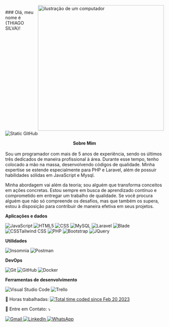 <img src="https://raw.githubusercontent.com/MicaelliMedeiros/micaellimedeiros/master/image/computer-illustration.png" alt="ilustração de um computador" min-width="400px" max-width="400px" width="400px" align="right">

<p align="left"> 
   ### Olá, meu nome é {THIAGO SILVA}! 
   
   <br>
   <br>

<img src="https://img.shields.io/static/v1?label=Overview&message=Thiago Silva&color=f8efd4&style=for-the-badge&logo=GitHub" alt="Static GitHub">
</p>
<p align="justify">
  <center><strong>Sobre Mim</strong></center> <br>
  Sou um programador com mais de 5 anos de experiência, sendo os últimos três dedicados de maneira profissional à área. Durante esse tempo, tenho colocado a mão na massa, desenvolvendo códigos de qualidade. Minha expertise se estende especialmente para PHP e Laravel, além de possuir habilidades sólidas em JavaScript e Mysql.

  Minha abordagem vai além da teoria; sou alguém que transforma conceitos em ações concretas. Estou sempre em busca de aprendizado contínuo e comprometido em entregar um trabalho de qualidade. Se você procura alguém que não só compreende os desafios, mas que também os supera, estou à disposição para contribuir de maneira efetiva em seus projetos.
</p>

<p align="left"> 

  **Aplicações e dados**
  
![JavaScript](https://img.shields.io/badge/-JavaScript-333333?style=flat&logo=javascript)
![HTML5](https://img.shields.io/badge/-HTML5-333333?style=flat&logo=HTML5)
![CSS](https://img.shields.io/badge/-CSS-333333?style=flat&logo=CSS3&logoColor=1572B6) 
![MySQL](https://img.shields.io/badge/-MySQL-333333?style=flat&logo=mysql)
![Laravel](https://img.shields.io/badge/-Laravel-333333?style=flat&logo=laravel)
![Blade](https://img.shields.io/badge/-Blade-333333?style=flat)
![CSSTailwind CSS](https://img.shields.io/badge/-CSSTailwind_CSS-333333?style=flat)
![PHP](https://img.shields.io/badge/-PHP-333333?style=flat&logo=php)
![Bootstrap](https://img.shields.io/badge/-Bootstrap-333333?style=flat&logo=bootstrap)
![JQuery](https://img.shields.io/badge/-JQuery-333333?style=flat&logo=jquery) 


**Utilidades**

![Insomnia](https://img.shields.io/badge/-Insomnia-333333?style=flat&logo=insomnia)
![Postman](https://img.shields.io/badge/-Postman-333333?style=flat&logo=postman)

**DevOps**

![Git](https://img.shields.io/badge/-Git-333333?style=flat&logo=git)
![GitHub](https://img.shields.io/badge/-GitHub-333333?style=flat&logo=github) 
![Docker](https://img.shields.io/badge/-Docker-333333?style=flat&logo=docker) 

**Ferramentas de desenvolvimento**

![Visual Studio Code](https://img.shields.io/badge/-Visual%20Studio%20Code-333333?style=flat&logo=visual-studio-code&logoColor=007ACC) 
![Trello](https://img.shields.io/badge/-Trello-333333?style=flat&logo=trello&logoColor=007ACC) 

</p>  

<p align="left">
  💼 Horas trabalhadas: <a href="https://wakatime.com/@a846156c-0d3d-4698-b445-49b9088e8fc9"><img src="https://wakatime.com/badge/user/a846156c-0d3d-4698-b445-49b9088e8fc9.svg" alt="Total time coded since Feb 20 2023" /></a>
</p>

<p align="left">
  💌 Entre em Contato: ⤵️
</p>

<p align="left">
<a href="mailto:pcepgrupo@gmail.com" title="Gmail" target="_blank">
  <img src="https://img.shields.io/badge/-Gmail-FF0000?style=flat-square&labelColor=FF0000&logo=gmail&logoColor=white" alt="Gmail"/>
</a> 
  <a href="https://linkedin.com/in/beomonte" title="LinkedIn" target="_blank">
  <img src="https://img.shields.io/badge/-Linkedin-0e76a8?style=flat-square&logo=Linkedin&logoColor=white" alt="LinkedIn"/>
</a> 
  <a href="https://wa.me/5594984451203?text=peguei+seu+Numero+no+github" title="WhatsApp" target="_blank">
  <img src="https://img.shields.io/badge/-WhatsApp-25d366?style=flat-square&labelColor=25d366&logo=whatsapp&logoColor=white" alt="WhatsApp"/>
</a>

</p>
